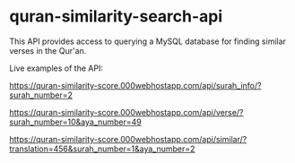 # quran-similarity-search-api

This API provides access to querying a MySQL database for finding similar verses in the Qur'an.

Live examples of the API: 

https://quran-similarity-score.000webhostapp.com/api/surah_info/?surah_number=2

https://quran-similarity-score.000webhostapp.com/api/verse/?surah_number=10&aya_number=49

https://quran-similarity-score.000webhostapp.com/api/similar/?translation=456&surah_number=1&aya_number=2